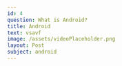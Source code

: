 ```yaml
---
id: 4
question: What is Android?
title: Android
text: vsavf
image: /assets/videoPlaceholder.png
layout: Post
subject: android
---
```

